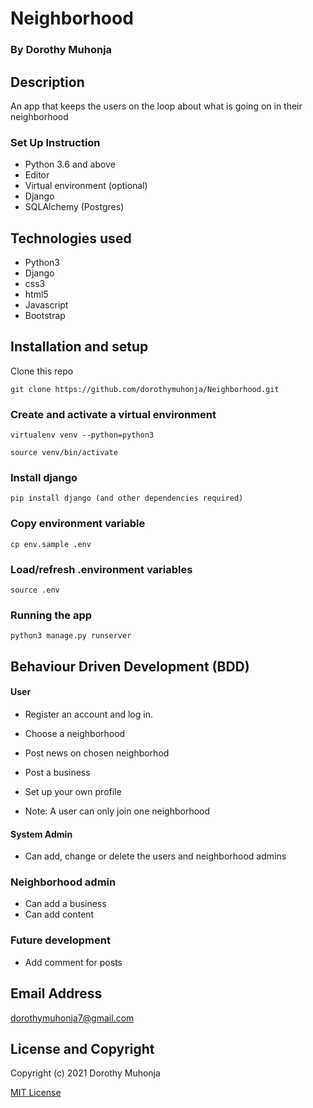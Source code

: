 # Neighborhood

### By Dorothy Muhonja

## Description
An app that keeps the users on the loop about what is going on in their neighborhood

### Set Up Instruction
* Python 3.6 and above
* Editor
* Virtual environment (optional)
*  Django
* SQLAlchemy (Postgres)

## Technologies used
* Python3
* Django
* css3
* html5
* Javascript
* Bootstrap


## Installation and setup
 Clone this repo
 ```
 git clone https://github.com/dorothymuhonja/Neighborhood.git
 ```

 ### Create and activate a virtual environment
 
    virtualenv venv --python=python3

    source venv/bin/activate

### Install django
    pip install django (and other dependencies required)

### Copy environment variable
    cp env.sample .env

### Load/refresh .environment variables
    source .env

### Running the app
```
python3 manage.py runserver
```
## Behaviour Driven Development (BDD)
#### User
* Register an account and log in.
* Choose a neighborhood
* Post news on chosen neighborhod
* Post a business
* Set up your own profile

* Note: A user can only join one neighborhood

#### System Admin
* Can add, change or delete the users and neighborhood admins

### Neighborhood admin
* Can add a business
* Can add content

### Future development
* Add comment for posts



## Email Address
dorothymuhonja7@gmail.com

## License and Copyright

Copyright (c) 2021 Dorothy Muhonja

[MIT License](LICENSE)